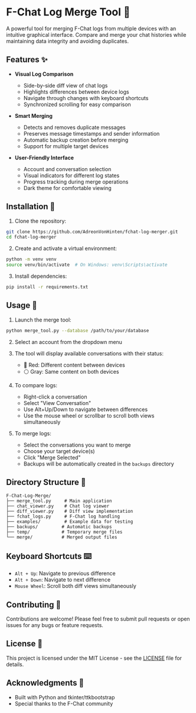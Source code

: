 # F-Chat Log Merge Tool 🔄

A powerful tool for merging F-Chat logs from multiple devices with an intuitive graphical interface. Compare and merge your chat histories while maintaining data integrity and avoiding duplicates.

## Features ✨

- **Visual Log Comparison**
  - Side-by-side diff view of chat logs
  - Highlights differences between device logs
  - Navigate through changes with keyboard shortcuts
  - Synchronized scrolling for easy comparison

- **Smart Merging**
  - Detects and removes duplicate messages
  - Preserves message timestamps and sender information
  - Automatic backup creation before merging
  - Support for multiple target devices

- **User-Friendly Interface**
  - Account and conversation selection
  - Visual indicators for different log states
  - Progress tracking during merge operations
  - Dark theme for comfortable viewing

## Installation 🚀

1. Clone the repository:
```bash
git clone https://github.com/AdreonVonHinten/fchat-log-merger.git
cd fchat-log-merger
```

2. Create and activate a virtual environment:
```bash
python -m venv venv
source venv/bin/activate  # On Windows: venv\Scripts\activate
```

3. Install dependencies:
```bash
pip install -r requirements.txt
```

## Usage 💫

1. Launch the merge tool:
```bash
python merge_tool.py --database /path/to/your/database
```

2. Select an account from the dropdown menu

3. The tool will display available conversations with their status:
   - 🔴 Red: Different content between devices
   - ⚪ Gray: Same content on both devices

4. To compare logs:
   - Right-click a conversation
   - Select "View Conversation"
   - Use Alt+Up/Down to navigate between differences
   - Use the mouse wheel or scrollbar to scroll both views simultaneously

5. To merge logs:
   - Select the conversations you want to merge
   - Choose your target device(s)
   - Click "Merge Selected"
   - Backups will be automatically created in the `backups` directory

## Directory Structure 📁

```
F-Chat-Log-Merge/
├── merge_tool.py     # Main application
├── chat_viewer.py    # Chat log viewer
├── diff_viewer.py    # Diff view implementation
├── fchat_logs.py     # F-Chat log handling
├── examples/         # Example data for testing
├── backups/         # Automatic backups
├── temp/            # Temporary merge files
└── merge/           # Merged output files
```

## Keyboard Shortcuts ⌨️

- `Alt + Up`: Navigate to previous difference
- `Alt + Down`: Navigate to next difference
- `Mouse Wheel`: Scroll both diff views simultaneously

## Contributing 🤝

Contributions are welcome! Please feel free to submit pull requests or open issues for any bugs or feature requests.

## License 📜

This project is licensed under the MIT License - see the [LICENSE](LICENSE) file for details.

## Acknowledgments 🙏

- Built with Python and tkinter/ttkbootstrap
- Special thanks to the F-Chat community
